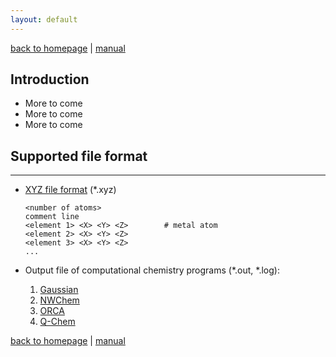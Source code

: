 ```yaml
---
layout: default
---
```

[back to homepage](./) | [manual](./manual.md)


## Introduction

- More to come
- More to come
- More to come

## Supported file format
***

- [XYZ file format](https://en.wikipedia.org/wiki/XYZ_file_format) (*.xyz)

   ```
   <number of atoms>
   comment line
   <element 1> <X> <Y> <Z>        # metal atom
   <element 2> <X> <Y> <Z>
   <element 3> <X> <Y> <Z>
   ...
   ```

- Output file of computational chemistry programs (*.out, *.log): 
  1. [Gaussian](https://gaussian.com/)
  2. [NWChem](http://www.nwchem-sw.org/index.php/Main_Page)
  3. [ORCA](https://orcaforum.kofo.mpg.de/app.php/portal)
  4. [Q-Chem](https://www.q-chem.com)


[back to homepage](./) | [manual](./manual.md)
